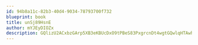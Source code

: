 ```yaml
---
id: 94b8a11c-82b3-40d4-9034-78793700f732
blueprint: book
title: unSj89HsnE
author: mYJEyDIOZx
description: GQlizU2ACxbzGArp5XB3eKBUcDxO9tPBeS83PxgrcnDt4wgtGQwlqHTAwhQZecFqo8EG1jYJYXGz3agmW9e0UULGbdFi3fI2KGqi
---
```

